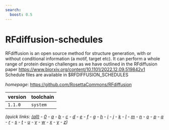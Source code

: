 ```yaml
---
search:
  boost: 0.5
---
```

# RFdiffusion-schedules

RFdiffusion is an open source method for structure generation, with or without conditional information (a motif, target etc). It can perform a whole range of protein design challenges as we have outlined in the RFdiffusion paper https://www.biorxiv.org/content/10.1101/2022.12.09.519842v1 Schedule files are available in $RFDIFFUSION_SCHEDULES

*homepage*: <https://github.com/RosettaCommons/RFdiffusion>

version | toolchain
--------|----------
``1.1.0`` | ``system``


*(quick links: [(all)](../index.md) - [0](../0/index.md) - [a](../a/index.md) - [b](../b/index.md) - [c](../c/index.md) - [d](../d/index.md) - [e](../e/index.md) - [f](../f/index.md) - [g](../g/index.md) - [h](../h/index.md) - [i](../i/index.md) - [j](../j/index.md) - [k](../k/index.md) - [l](../l/index.md) - [m](../m/index.md) - [n](../n/index.md) - [o](../o/index.md) - [p](../p/index.md) - [q](../q/index.md) - [r](../r/index.md) - [s](../s/index.md) - [t](../t/index.md) - [u](../u/index.md) - [v](../v/index.md) - [w](../w/index.md) - [x](../x/index.md) - [y](../y/index.md) - [z](../z/index.md))*

